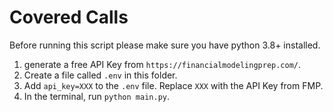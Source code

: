 # Covered Calls

Before running this script please make sure you have python 3.8+ installed.

1. generate a free API Key from `https://financialmodelingprep.com/`.
2. Create a file called `.env` in this folder.
3. Add `api_key=XXX` to the `.env` file. Replace `XXX` with the API Key from FMP.
4. In the terminal, run `python main.py`.
